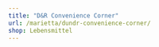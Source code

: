 ```yaml
---
title: "D&R Convenience Corner"
url: /marietta/dundr-convenience-corner/
shop: Lebensmittel
---
```

